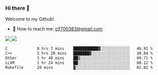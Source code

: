 ### Hi there 👋

<!--
**clingfei/clingfei** is a ✨ _special_ ✨ repository because its `README.md` (this file) appears on your GitHub profile.

Here are some ideas to get you started:

- 🔭 I’m currently working on ...
- 🌱 I’m currently learning ...
- 👯 I’m looking to collaborate on ...
- 🤔 I’m looking for help with ...
- 💬 Ask me about ...
- 📫 How to reach me: ...
- 😄 Pronouns: ...
- ⚡ Fun fact: ...
-->
Welcome to my Github!
- 📧 How to reach me: clf700383@gmail.com

<a href="https://github.com/anuraghazra/github-readme-stats">
  <img src="https://github-readme-stats.vercel.app/api?username=clingfei&count_private=true&show_icons=true&include_all_commits=true&line_height=21&hide_border=true&repo=github-readme-stats" />
</a>
<a href="https://github.com/anuraghazra/convoychat">
  <img src="https://github-readme-stats.vercel.app/api/top-langs/?username=clingfei&hide=Tcl,Perl,Makefile,CSS,HTML,Yacc,Lex,Verilog&langs_count=6&layout=compact&hide_border=true&repo=convoychat" />
</a>

<!--START_SECTION:waka-->

```txt
C             8 hrs 7 mins    ███████████▓░░░░░░░░░░░░░   46.91 %
C++           5 hrs 20 mins   ███████▓░░░░░░░░░░░░░░░░░   30.84 %
Other         1 hr 40 mins    ██▒░░░░░░░░░░░░░░░░░░░░░░   09.71 %
LLVM          1 hr 24 mins    ██░░░░░░░░░░░░░░░░░░░░░░░   08.12 %
Makefile      29 mins         ▓░░░░░░░░░░░░░░░░░░░░░░░░   02.82 %
```

<!--END_SECTION:waka-->
